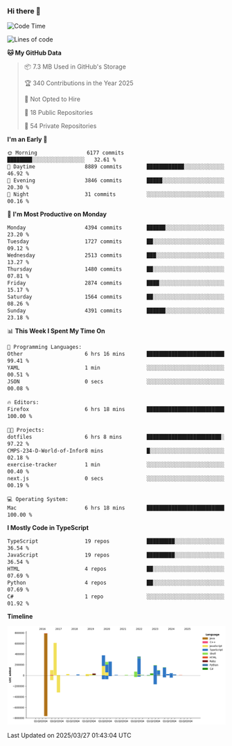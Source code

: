 ### Hi there 👋

<!--
**Clumsy-Coder/Clumsy-Coder** is a ✨ _special_ ✨ repository because its `README.md` (this file) appears on your GitHub profile.

Here are some ideas to get you started:

- 🔭 I’m currently working on ...
- 🌱 I’m currently learning ...
- 👯 I’m looking to collaborate on ...
- 🤔 I’m looking for help with ...
- 💬 Ask me about ...
- 📫 How to reach me: ...
- 😄 Pronouns: ...
- ⚡ Fun fact: ...
-->

<!-- anmol098/waka-readme-stats -->
<!--START_SECTION:waka-->
![Code Time](http://img.shields.io/badge/Code%20Time-1%2C227%20hrs%2013%20mins-blue)

![Lines of code](https://img.shields.io/badge/From%20Hello%20World%20I%27ve%20Written-3.5%20million%20lines%20of%20code-blue)

**🐱 My GitHub Data** 

> 📦 7.3 MB Used in GitHub's Storage 
 > 
> 🏆 340 Contributions in the Year 2025
 > 
> 🚫 Not Opted to Hire
 > 
> 📜 18 Public Repositories 
 > 
> 🔑 54 Private Repositories 
 > 
**I'm an Early 🐤** 

```text
🌞 Morning                6177 commits        ████████░░░░░░░░░░░░░░░░░   32.61 % 
🌆 Daytime                8889 commits        ████████████░░░░░░░░░░░░░   46.92 % 
🌃 Evening                3846 commits        █████░░░░░░░░░░░░░░░░░░░░   20.30 % 
🌙 Night                  31 commits          ░░░░░░░░░░░░░░░░░░░░░░░░░   00.16 % 
```
📅 **I'm Most Productive on Monday** 

```text
Monday                   4394 commits        ██████░░░░░░░░░░░░░░░░░░░   23.20 % 
Tuesday                  1727 commits        ██░░░░░░░░░░░░░░░░░░░░░░░   09.12 % 
Wednesday                2513 commits        ███░░░░░░░░░░░░░░░░░░░░░░   13.27 % 
Thursday                 1480 commits        ██░░░░░░░░░░░░░░░░░░░░░░░   07.81 % 
Friday                   2874 commits        ████░░░░░░░░░░░░░░░░░░░░░   15.17 % 
Saturday                 1564 commits        ██░░░░░░░░░░░░░░░░░░░░░░░   08.26 % 
Sunday                   4391 commits        ██████░░░░░░░░░░░░░░░░░░░   23.18 % 
```


📊 **This Week I Spent My Time On** 

```text
💬 Programming Languages: 
Other                    6 hrs 16 mins       █████████████████████████   99.41 % 
YAML                     1 min               ░░░░░░░░░░░░░░░░░░░░░░░░░   00.51 % 
JSON                     0 secs              ░░░░░░░░░░░░░░░░░░░░░░░░░   00.08 % 

🔥 Editors: 
Firefox                  6 hrs 18 mins       █████████████████████████   100.00 % 

🐱‍💻 Projects: 
dotfiles                 6 hrs 8 mins        ████████████████████████░   97.22 % 
CMPS-234-D-World-of-Infor8 mins              █░░░░░░░░░░░░░░░░░░░░░░░░   02.18 % 
exercise-tracker         1 min               ░░░░░░░░░░░░░░░░░░░░░░░░░   00.40 % 
next.js                  0 secs              ░░░░░░░░░░░░░░░░░░░░░░░░░   00.19 % 

💻 Operating System: 
Mac                      6 hrs 18 mins       █████████████████████████   100.00 % 
```

**I Mostly Code in TypeScript** 

```text
TypeScript               19 repos            █████████░░░░░░░░░░░░░░░░   36.54 % 
JavaScript               19 repos            █████████░░░░░░░░░░░░░░░░   36.54 % 
HTML                     4 repos             ██░░░░░░░░░░░░░░░░░░░░░░░   07.69 % 
Python                   4 repos             ██░░░░░░░░░░░░░░░░░░░░░░░   07.69 % 
C#                       1 repo              ░░░░░░░░░░░░░░░░░░░░░░░░░   01.92 % 
```



**Timeline**

![Lines of Code chart](https://raw.githubusercontent.com/Clumsy-Coder/Clumsy-Coder/main/assets/bar_graph.png)


 Last Updated on 2025/03/27 01:43:04 UTC
<!--END_SECTION:waka-->
